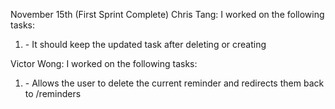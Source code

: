 November 15th (First Sprint Complete)
Chris Tang:
I worked on the following tasks:
1. <update function> - It should keep the updated task after deleting or creating


Victor Wong:
I worked on the following tasks:
1. <delete function> - Allows the user to delete the current reminder and redirects them back to /reminders